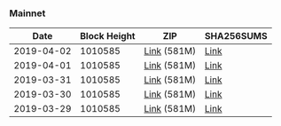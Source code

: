 ### Mainnet

|    Date    | Block Height | ZIP | SHA256SUMS |
| ---------- | ------------ | --- | ---------- |
| 2019-04-02 | 1010585 | [Link](https://s3-ap-southeast-2.amazonaws.com/ion-bootstrap/mainnet/2019-04-02/bootstrap.dat.zip) (581M) | [Link](https://s3-ap-southeast-2.amazonaws.com/ion-bootstrap/mainnet/2019-04-02/SHA256SUMS) |
| 2019-04-01 | 1010585 | [Link](https://s3-ap-southeast-2.amazonaws.com/ion-bootstrap/mainnet/2019-04-01/bootstrap.dat.zip) (581M) | [Link](https://s3-ap-southeast-2.amazonaws.com/ion-bootstrap/mainnet/2019-04-01/SHA256SUMS) |
| 2019-03-31 | 1010585 | [Link](https://s3-ap-southeast-2.amazonaws.com/ion-bootstrap/mainnet/2019-03-31/bootstrap.dat.zip) (581M) | [Link](https://s3-ap-southeast-2.amazonaws.com/ion-bootstrap/mainnet/2019-03-31/SHA256SUMS) |
| 2019-03-30 | 1010585 | [Link](https://s3-ap-southeast-2.amazonaws.com/ion-bootstrap/mainnet/2019-03-30/bootstrap.dat.zip) (581M) | [Link](https://s3-ap-southeast-2.amazonaws.com/ion-bootstrap/mainnet/2019-03-30/SHA256SUMS) |
| 2019-03-29 | 1010585 | [Link](https://s3-ap-southeast-2.amazonaws.com/ion-bootstrap/mainnet/2019-03-29/bootstrap.dat.zip) (581M) | [Link](https://s3-ap-southeast-2.amazonaws.com/ion-bootstrap/mainnet/2019-03-29/SHA256SUMS) |
